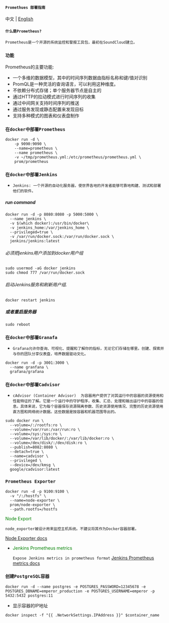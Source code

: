 #### `Promethues 部署指南`

中文 | [English](README.md)

#### `什么是Prometheus?`
    Prometheus是一个开源的系统监控和警报工具包，最初在SoundCloud建立。

### `功能`
Prometheus的主要功能:

* 一个多维的数据模型，其中的时间序列数据由指标名称和键/值对识别
* PromQL是一种灵活的查询语言，可以利用这种维度。
* 不依赖分布式存储；单个服务器节点是自主的
* 通过HTTP的拉动模式进行时间序列的收集
* 通过中间网关支持时间序列的推送
* 通过服务发现或静态配置来发现目标
* 支持多种模式的图表和仪表盘制作


### `在docker中部署Prometheus`
``` docker
docker run -d \
    -p 9090:9090 \
    --name=prometheus \
    --name prometheus \
    -v ~/tmp/prometheus.yml:/etc/prometheus/prometheus.yml \
    prom/prometheus
```

### `在docker中部署Jenkins`

* `Jenkins: 一个开源的自动化服务器，使世界各地的开发者能够可靠地构建、测试和部署他们的软件。`
  
##### run command
``` docker
docker run -d -p 8080:8080 -p 5000:5000 \
  --name jenkins \
  -v $(which docker):/usr/bin/docker\
  -v jenkins_home:/var/jenkins_home \
  --privileged=true \
  -v /var/run/docker.sock:/var/run/docker.sock \
  jenkins/jenkins:latest
```
###### 必须把jenkins用户添加到docker用户组
```shell
sudo usermod -aG docker jenkins
sudo chmod 777 /var/run/docker.sock
```
###### 启动Jenkins服务和刷新用户组.
```shell
docker restart jenkins
```
##### 或者重启服务器
```shell
sudo reboot
```

### `在docker中部署Granafa`
* `Grafana允许你查询、可视化、提醒和了解你的指标，无论它们存储在哪里。创建、探索并与你的团队分享仪表盘，培养数据驱动文化。`

```docker
docker run -d -p 3001:3000 \
  --name granfana \
  grafana/grafana
```


### `在docker中部署Cadvisor`
* `cAdvisor (Container Advisor) 
为容器用户提供了对其运行中的容器的资源使用和性能特征的了解。它是一个运行中的守护程序，收集、汇总、处理和输出运行中的容器的信息。具体来说，它为每个容器保存资源隔离参数、历史资源使用情况、完整的历史资源使用直方图和网络统计数据。这些数据是按容器和机器范围导出的。`
  
```docker
sudo docker run \
  --volume=/:/rootfs:ro \
  --volume=/var/run:/var/run:ro \
  --volume=/sys:/sys:ro \
  --volume=/var/lib/docker/:/var/lib/docker:ro \
  --volume=/dev/disk/:/dev/disk:ro \
  --publish=8082:8080 \
  --detach=true \
  --name=cadvisor \
  --privileged \
  --device=/dev/kmsg \
  google/cadvisor:latest
```

### `Prometheus Exporter`

```docker
docker run -d -p 9100:9100 \
  -v "/:/hostfs" \
  --name=node-exporter \
  prom/node-exporter \
  --path.rootfs=/hostfs
```

<font color=Green>Node Export</font>
```text
node_exporter被设计用来监控主机系统。不建议将其作为Docker容器部署。
```

[Node Exporter docs](https://github.com/prometheus/node_exporter)

* <font color=Green>Jenkins Prometheus metrics </font>
  
    `Expose Jenkins metrics in prometheus format`
    [Jenkins Prometheus metrics docs](https://plugins.jenkins.io/prometheus/)

### `创建PostgreSQL容器`
```
docker run -d --name postgres -e POSTGRES_PASSWORD=12345678 -e POSTGRES_DBNAME=emperor_production -e POSTGRES_USERNAME=emperor -p 5432:5432 postgres:11
```
* 显示容器的IP地址
```
docker inspect -f "{{ .NetworkSettings.IPAddress }}" $container_name
```
